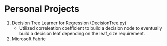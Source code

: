 # Personal Projects
1. Decision Tree Learner for Regression (DecisionTree.py)
   - Utilized correleation coefficient to build a decision node to eventually build a decision leaf depending on the leaf_size requirement.
2. Microsoft Fabric 
